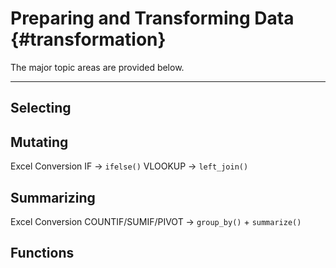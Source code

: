 
# Preparing and Transforming Data {#transformation}


The major topic areas are provided below.

***

## Selecting

## Mutating

Excel Conversion
IF -> `ifelse()`
VLOOKUP -> `left_join()`

## Summarizing

Excel Conversion
COUNTIF/SUMIF/PIVOT -> `group_by()` + `summarize()`

## Functions

